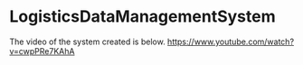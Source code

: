 # LogisticsDataManagementSystem
The video of the system created is below.
https://www.youtube.com/watch?v=cwpPRe7KAhA 
